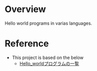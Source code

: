 # Overview
Hello world programs in varias languages.

# Reference
* This project is based on the below
	* [Hello_worldプログラムの一覧](https://ja.wikipedia.org/wiki/Hello_world%E3%83%97%E3%83%AD%E3%82%B0%E3%83%A9%E3%83%A0%E3%81%AE%E4%B8%80%E8%A6%A7)

